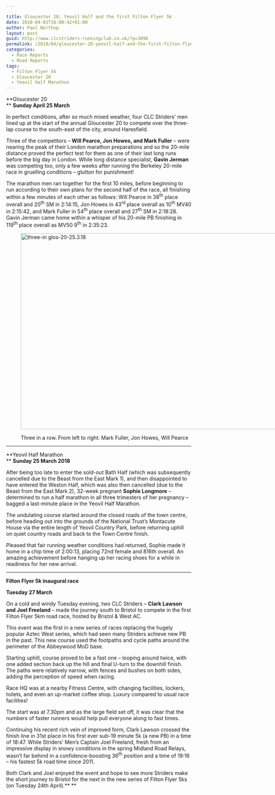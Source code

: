 ```yaml
---

title: Gloucester 20, Yeovil Half and the first Filton Flyer 5k
date: 2018-04-01T16:00:42+01:00
author: Paul Northup
layout: post
guid: http://www.clcstriders-runningclub.co.uk/?p=3096
permalink: /2018/04/gloucester-20-yeovil-half-and-the-first-filton-flyer-5k/
categories:
  - Race Reports
  - Road Reports
tags:
  - Filton Flyer 5k
  - Gloucester 20
  - Yeovil Half Marathon
---
```

**Gloucester 20  
** **Sunday April 25 March**

In perfect conditions, after so much mixed weather, four CLC Striders’ men lined up at the start of the annual Gloucester 20 to compete over the three-lap course to the south-east of the city, around Haresfield.

Three of the competitors – **Will Pearce, Jon Howes, and Mark Fuller** – were nearing the peak of their London marathon preparations and so the 20-mile distance proved the perfect test for them as one of their last long runs before the big day in London. While long distance specialist, **Gavin Jerman** was competing too, only a few weeks after running the Berkeley 20-mile race in gruelling conditions – glutton for punishment!

The marathon men ran together for the first 10 miles, before beginning to run according to their own plans for the second half of the race, all finishing within a few minutes of each other as follows: Will Pearce in 38<sup>th</sup> place overall and 20<sup>th</sup> SM in 2:14:15, Jon Howes in 43<sup>rd </sup>place overall as 10<sup>th</sup> MV40 in 2:15:42, and Mark Fuller in 54<sup>th</sup> place overall and 27<sup>th</sup> SM in 2:18:28. Gavin Jerman came home within a whisper of his 20-mile PB finishing in 119<sup>th</sup> place overall as MV50 9<sup>th</sup> in 2:35:23.<figure id="attachment_3097" aria-describedby="caption-attachment-3097" style="width: 800px" class="wp-caption alignnone">

[<img class="wp-image-3097" src="http://www.clcstriders-runningclub.co.uk/wplive/wp-content/uploads/2018/04/three-in-glos-20-25.3.18.jpg" alt="three-in glos-20-25.3.18" width="800" height="533" srcset="http://www.clcstriders-runningclub.co.uk/wplive/wp-content/uploads/2018/04/three-in-glos-20-25.3.18.jpg 960w, http://www.clcstriders-runningclub.co.uk/wplive/wp-content/uploads/2018/04/three-in-glos-20-25.3.18-300x200.jpg 300w, http://www.clcstriders-runningclub.co.uk/wplive/wp-content/uploads/2018/04/three-in-glos-20-25.3.18-768x511.jpg 768w" sizes="(max-width: 800px) 100vw, 800px" />](http://www.clcstriders-runningclub.co.uk/wplive/wp-content/uploads/2018/04/three-in-glos-20-25.3.18.jpg)<figcaption id="caption-attachment-3097" class="wp-caption-text">Three in a row. From left to right: Mark Fuller, Jon Howes, Will Pearce</figcaption></figure> 

* * *

**Yeovil Half Marathon  
** **Sunday 25 March 2018**

After being too late to enter the sold-out Bath Half (which was subsequently cancelled due to the Beast from the East Mark 1), and then disappointed to have entered the Weston Half, which was also then cancelled (due to the Beast from the East Mark 2), 32-week pregnant **Sophie Longmore** – determined to run a half marathon in all three trimesters of her pregnancy – bagged a last-minute place in the Yeovil Half Marathon.

The undulating course started around the closed roads of the town centre, before heading out into the grounds of the National Trust’s Montacute House via the entire length of Yeovil Country Park, before returning uphill on quiet country roads and back to the Town Centre finish.

Pleased that fair running weather conditions had returned, Sophie made it home in a chip time of 2:00:13, placing 72nd female and 816th overall. An amazing achievement before hanging up her racing shoes for a while in readiness for her new arrival.

* * *

**Filton Flyer 5k inaugural race**

**Tuesday 27 March**

On a cold and windy Tuesday evening, two CLC Striders – **Clark Lawson and Joel Freeland** – made the journey south to Bristol to compete in the first Filton Flyer 5km road race, hosted by Bristol & West AC.

This event was the first in a new series of races replacing the hugely popular Aztec West series, which had seen many Striders achieve new PB in the past. This new course used the footpaths and cycle paths around the perimeter of the Abbeywood MoD base.

Starting uphill, course proved to be a fast one – looping around twice, with one added section back up the hill and final U-turn to the downhill finish. The paths were relatively narrow, with fences and bushes on both sides, adding the perception of speed when racing.

Race HQ was at a nearby Fitness Centre, with changing facilities, lockers, toilets, and even an up-market coffee shop. Luxury compared to usual race facilities!

The start was at 7.30pm and as the large field set off, it was clear that the numbers of faster runners would help pull everyone along to fast times.

Continuing his recent rich vein of improved form, Clark Lawson crossed the finish line in 31st place in his first ever sub-19 minute 5k (a new PB) in a time of 18:47. While Striders’ Men’s Captain Joel Freeland, fresh from an impressive display in snowy conditions in the spring Midland Road Relays, wasn’t far behind in a confidence-boosting 36<sup>th</sup> position and a time of 19:16 – his fastest 5k road time since 2011.

Both Clark and Joel enjoyed the event and hope to see more Striders make the short journey to Bristol for the next in the new series of Filton Flyer 5ks (on Tuesday 24th April).** **